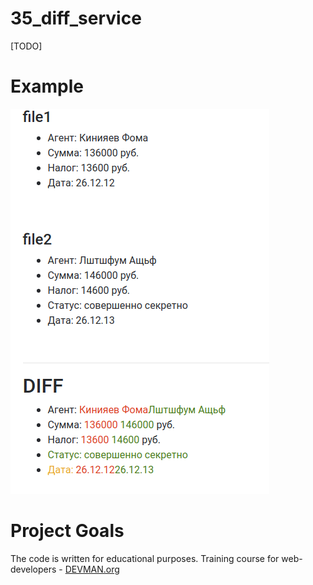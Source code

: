 # 35_diff_service

[TODO]

# Example
![born screenshot](screenshots/born.png)

# Project Goals

The code is written for educational purposes. Training course for web-developers - [DEVMAN.org](https://devman.org)
